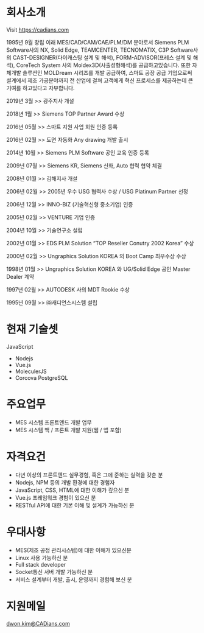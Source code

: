 # 회사소개

Visit https://cadians.com

1995년 9월 창립 이래 MES/CAD/CAM/CAE/PLM/DM 분야로서 Siemens PLM Software사의 NX, Solid Edge, TEAMCENTER, TECNOMATIX, C3P Software사의 CAST-DESIGNER(다이캐스팅 설계 및 해석),
FORM-ADVISOR(프레스 설계 및 해석), CoreTech System 사의 Moldex3D(사출성형해석)를 공급하고있습니다.
또한 자체개발 솔루션인 MOLDream 시리즈를 개발 공급하여, 스마트 공장 공급 기업으로써 설계에서 제조 가공분야까지 전 산업에 걸쳐
고객에게 혁신 프로세스를 제공하는데 큰 기여를 하고있다고 자부합니다. 

2019년 3월  >>  광주지사 개설

2018년 1월  >>  Siemens TOP Partner Award 수상

2016년 05월  >>  스마트 지원 사업 회원 인증 등록

2016년 02월  >>  도면 자동화 Any drawing 개발 출시

2014년 10월  >>  Siemens PLM Software 공인 교육 인증 등록

2009년 07월  >>  Siemens KR, Siemens 신화, Auto 협력 협약 체결

2008년 01월  >>  김해지사 개설

2006년 02월  >>  2005년 우수 USG 협력사 수상 / USG Platinum Partner 선정

2006년 12월  >>  INNO-BIZ (기술혁신형 중소기업) 인증

2005년 02월  >>  VENTURE 기업 인증

2004년 10월  >>  기술연구소 설립

2002년 01월  >>  EDS PLM Solution “TOP Reseller Conutry 2002 Korea” 수상

2000년 02월  >>  Ungraphics Solution KOREA 의 Boot Camp 최우수상 수상

1998년 01월  >>  Ungraphics Solution KOREA 와 UG/Solid Edge 공인 Master Dealer 계약

1997년 02월  >>  AUTODESK 사의 MDT Rookie 수상

1995년 09월  >>  ㈜캐디언스시스템 설립



# 현재 기술셋
JavaScript
 - Nodejs
 - Vue.js
 - MoleculerJS
 - Corcova
PostgreSQL


# 주요업무
- MES 시스템 프론트엔드 개발 업무
- MES 시스템 백 / 프론트 개발 지원(웹 / 앱 포함)


# 자격요건
- 다년 이상의 프론트엔드 실무경험, 혹은 그에 준하는 실력을 갖춘 분
- Nodejs, NPM 등의 개발 환경에 대한 경험자
- JavaScript, CSS, HTML에 대한 이해가 깊으신 분
- Vue.js 프레임워크 경험이 있으신 분
- RESTful API에 대한 기본 이해 및 설계가 가능하신 분


# 우대사항
- MES(제조 공정 관리시스템)에 대한 이해가 있으신분
- Linux 사용 가능하신 분
- Full stack developer
- Socket통신 서버 개발 가능하신 분
- 서비스 설계부터 개발, 출시, 운영까지 경험해 보신 분

# 지원메일
dwon.kim@CADians.com
